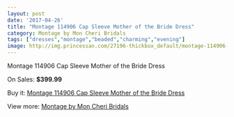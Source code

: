 ```yaml
---
layout: post
date: '2017-04-26'
title: "Montage 114906 Cap Sleeve Mother of the Bride Dress"
category: Montage by Mon Cheri Bridals
tags: ["dresses","montage","beaded","charming","evening"]
image: http://img.princessan.com/27196-thickbox_default/montage-114906-cap-sleeve-mother-of-the-bride-dress.jpg
---
```

Montage 114906 Cap Sleeve Mother of the Bride Dress

On Sales: **$399.99**
<a href="https://www.princessan.com/en/12422-montage-114906-cap-sleeve-mother-of-the-bride-dress.html"><amp-img layout="responsive" width="600" height="600" src="//img.princessan.com/27196-thickbox_default/montage-114906-cap-sleeve-mother-of-the-bride-dress.jpg" alt="Montage 114906 Cap Sleeve Mother of the Bride Dress 0" /></a>

Buy it: [Montage 114906 Cap Sleeve Mother of the Bride Dress](https://www.princessan.com/en/12422-montage-114906-cap-sleeve-mother-of-the-bride-dress.html "Montage 114906 Cap Sleeve Mother of the Bride Dress")

View more: [Montage by Mon Cheri Bridals](https://www.princessan.com/en/89- "Montage by Mon Cheri Bridals")